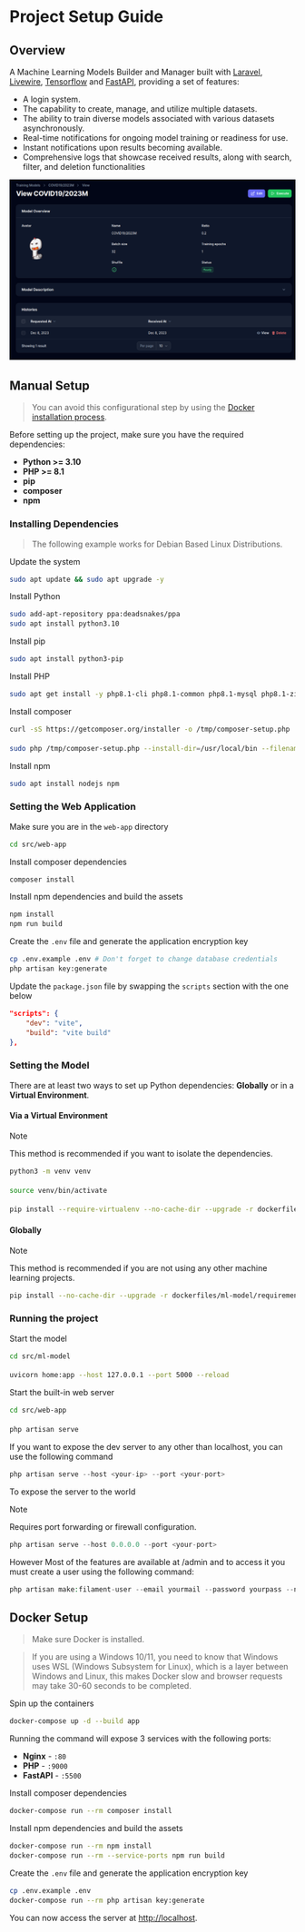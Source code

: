 # Project Setup Guide

## Overview

A Machine Learning Models Builder and Manager built with [Laravel](https://laravel.com/), [Livewire](https://laravel-livewire.com/), [Tensorflow](https://tensorflow.org/) and [FastAPI](https://fastapi.tiangolo.com/), providing a set of features:

- A login system.
- The capability to create, manage, and utilize multiple datasets.
- The ability to train diverse models associated with various datasets asynchronously.
- Real-time notifications for ongoing model training or readiness for use.
- Instant notifications upon results becoming available.
- Comprehensive logs that showcase received results, along with search, filter, and deletion functionalities

![app showcase](imgs/app-1.png)

## Manual Setup

> You can avoid this configurational step by using the [Docker installation process](#docker-setup).

Before setting up the project, make sure you have the required dependencies:

- **Python >= 3.10**
- **PHP >= 8.1**
- **pip**
- **composer**
- **npm**

### Installing Dependencies

>The following example works for Debian Based Linux Distributions.

Update the system

```bash
sudo apt update && sudo apt upgrade -y
```

Install Python

```bash
sudo add-apt-repository ppa:deadsnakes/ppa
sudo apt install python3.10
```

Install pip

```bash
sudo apt install python3-pip
```

Install PHP

```bash
sudo apt get install -y php8.1-cli php8.1-common php8.1-mysql php8.1-zip php8.1-gd php8.1-mbstring php8.1-curl php8.1-xml php8.1-bcmath
```

Install composer

```bash
curl -sS https://getcomposer.org/installer -o /tmp/composer-setup.php

sudo php /tmp/composer-setup.php --install-dir=/usr/local/bin --filename=composer
```

Install npm

```bash
sudo apt install nodejs npm
```

### Setting the Web Application

Make sure you are in the `web-app` directory

```bash
cd src/web-app
```

Install composer dependencies

```bash
composer install
```

Install npm dependencies and build the assets

```bash
npm install
npm run build
```

Create the `.env` file and generate the application encryption key

```bash
cp .env.example .env # Don't forget to change database credentials 
php artisan key:generate
```

Update the `package.json` file by swapping the `scripts` section with the one below

```json
"scripts": {
    "dev": "vite",
    "build": "vite build"
},
```

### Setting the Model

There are at least two ways to set up Python dependencies: **Globally** or in a **Virtual Environment**.

#### Via a Virtual Environment

> [!NOTE]
> This method is recommended if you want to isolate the dependencies.

```bash
python3 -m venv venv

source venv/bin/activate

pip install --require-virtualenv --no-cache-dir --upgrade -r dockerfiles/ml-model/requirements.txt 
```

#### Globally

> [!NOTE]
> This method is recommended if you are not using any other machine learning projects.

```bash
pip install --no-cache-dir --upgrade -r dockerfiles/ml-model/requirements.txt
```

### Running the project

Start the model

```bash
cd src/ml-model

uvicorn home:app --host 127.0.0.1 --port 5000 --reload
```

Start the built-in web server

```bash
cd src/web-app

php artisan serve
```

If you want to expose the dev server to any other than localhost, you can use the following command

```php
php artisan serve --host <your-ip> --port <your-port>
```

To expose the server to the world

> [!NOTE]
> Requires port forwarding or firewall configuration.

```php
php artisan serve --host 0.0.0.0 --port <your-port>
```

However Most of the features are available at /admin and to access it you must
create a user using the following command:

```php
php artisan make:filament-user --email yourmail --password yourpass --name you
```

## Docker Setup

>Make sure Docker is installed.

>If you are using a Windows 10/11, you need to know that Windows uses WSL (Windows Subsystem for Linux), which is a layer between Windows and Linux, this makes Docker slow and browser requests may take 30-60 seconds to be completed.

Spin up the containers

```bash
docker-compose up -d --build app
```

Running the command will expose 3 services with the following ports:

- **Nginx** - `:80`
- **PHP** - `:9000`
- **FastAPI** - `:5500`

Install composer dependencies

```bash
docker-compose run --rm composer install
```

Install npm dependencies and build the assets

```bash
docker-compose run --rm npm install
docker-compose run --rm --service-ports npm run build
```

Create the `.env` file and generate the application encryption key

```bash
cp .env.example .env
docker-compose run --rm php artisan key:generate
```

You can now access the server at [http://localhost](http://localhost).
